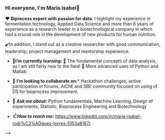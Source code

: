 ### Hi everyone, I'm Maria Isabel👋

❤️ **Biprocess expert with passion for data**. I highlight my experience in fermentation technology, Applied Data Science and more than 6 years of experience as a research leader in a
biotechnological company in which had a crucial role in the development of new products for human nutrition. 

✔️In addition, I stand out as a creative researcher with good communication, leadership, project management and mentorship experience.


- 🌱**I’m currently learning:**
📖 The fundamental concepts of data analysis, as I am still fairly new to the field!
🔧 More advanced uses of Python and Matlab


- 👯 **I’m looking to collaborate on:***
 Hackathon challenges, active participation in forums, AIChE and SBE community focused on using of DS for bioprocess improvement.


- 💬 ***Ask me about:*** Python fundamentals, Machine Learning, Design of experiments, Statistic, Bioprocess Engineering and Biotechnology  

- 📫***How to reach me:*** https://www.linkedin.com/in/maria-isabel-rodr%C3%ADguez-torres-5153a8167/

-->
